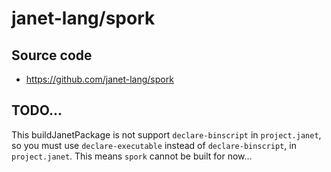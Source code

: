 # janet-lang/spork
## Source code
- https://github.com/janet-lang/spork

## TODO...
This buildJanetPackage is not support `declare-binscript` in `project.janet`, so you must use `declare-executable` instead of `declare-binscript`, in `project.janet`.
This means `spork` cannot be built for now...
